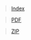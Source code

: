> [Index](https://cdn.cs50.net/2020/fall/lectures/4/src4/)

> [PDF](https://cdn.cs50.net/2020/fall/lectures/4/src4.pdf) 

> [ZIP](https://cdn.cs50.net/2020/fall/lectures/4/src4.zip)
